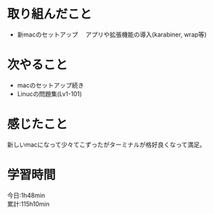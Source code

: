 # 取り組んだこと       
- 新macのセットアップ 
　アプリや拡張機能の導入(karabiner, wrap等)
# 次やること
- macのセットアップ続き
- Linucの問題集(Lv1-101)    
# 感じたこと
新しいmacになって少々てこずったがターミナルが格好良くなって満足。  
# 学習時間  
今日:1h48min  
累計:115h10min 
